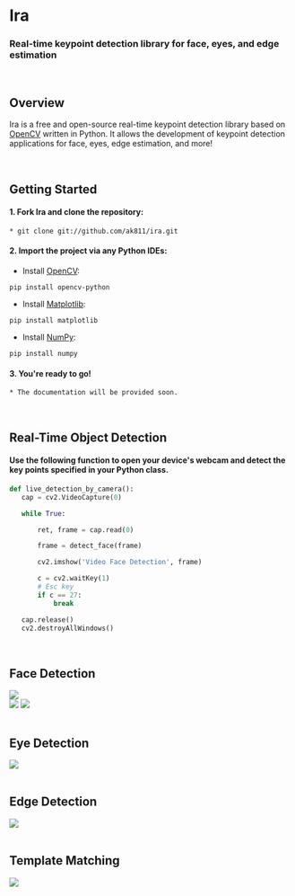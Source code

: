 # Ira

### Real-time keypoint detection library for face, eyes, and edge estimation

<br>

## Overview
Ira is a free and open-source real-time keypoint detection library based on [OpenCV](https://github.com/opencv/opencv) written in Python. It allows the development of keypoint detection applications for face, eyes, edge estimation, and more!

<br>

## Getting Started
#### 1. Fork Ira and clone the repository:
  ```
  * git clone git://github.com/ak811/ira.git
  ```
#### 2. Import the project via any Python IDEs:
  * Install [OpenCV](https://github.com/opencv/opencv):
  ``` 
  pip install opencv-python
  ```
  * Install [Matplotlib](https://github.com/matplotlib/matplotlib):
  ```
  pip install matplotlib
  ```
  * Install [NumPy](https://github.com/numpy/numpy):
  ```
  pip install numpy
  ```  
#### 3. You're ready to go!
  ```
  * The documentation will be provided soon.
  ```
  
<!-- View Documentation -->

<br>

## Real-Time Object Detection
#### Use the following function to open your device's webcam and detect the key points specified in your Python class.
 ~~~python
def live_detection_by_camera():
    cap = cv2.VideoCapture(0)

    while True:

        ret, frame = cap.read(0)

        frame = detect_face(frame)

        cv2.imshow('Video Face Detection', frame)

        c = cv2.waitKey(1)
        # Esc key
        if c == 27:
            break

    cap.release()
    cv2.destroyAllWindows()
  ~~~

<br>

## Face Detection
<img src="data/albert_einstein_subplot.png"/>
<br>
<img src="data/solvay_conference_face_plot.png"/>
<img src="data/solvay_conference_plot_face_detected.png"/>
<br>
<br>

## Eye Detection
<img src="data/albert_einstein_eye_plot.png"/>
<br>
<br>

## Edge Detection
<img src="data/cat_edge_plot.png"/>
<br>
<br>

## Template Matching
<img src="data/template_matching_plot.png"/>
<br>
<br>
